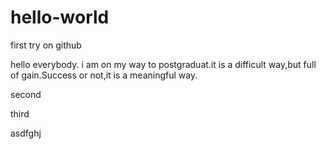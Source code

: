 # hello-world
first try on github

hello everybody.
i am on my way to postgraduat.it is a difficult way,but full of gain.Success or not,it is a meaningful way.

second

third

asdfghj
